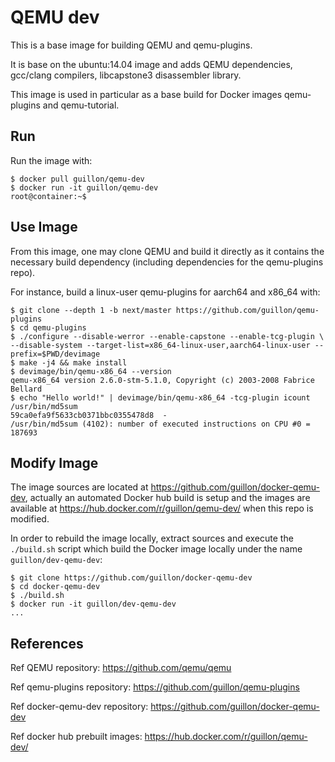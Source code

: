 QEMU dev
========

This is a base image for building QEMU and qemu-plugins.

It is base on the ubuntu:14.04 image and adds QEMU dependencies, gcc/clang
compilers, libcapstone3 disassembler library.

This image is used in particular as a base build for Docker images
qemu-plugins and qemu-tutorial.

Run
---

Run the image with:

    $ docker pull guillon/qemu-dev
    $ docker run -it guillon/qemu-dev
    root@container:~$

Use Image
---------

From this image, one may clone QEMU and build it directly as it contains the
necessary build dependency (including dependencies for the qemu-plugins repo).

For instance, build a linux-user qemu-plugins for aarch64 and x86_64 with:

    $ git clone --depth 1 -b next/master https://github.com/guillon/qemu-plugins
    $ cd qemu-plugins
    $ ./configure --disable-werror --enable-capstone --enable-tcg-plugin \
    --disable-system --target-list=x86_64-linux-user,aarch64-linux-user --prefix=$PWD/devimage
    $ make -j4 && make install
    $ devimage/bin/qemu-x86_64 --version
    qemu-x86_64 version 2.6.0-stm-5.1.0, Copyright (c) 2003-2008 Fabrice Bellard
    $ echo "Hello world!" | devimage/bin/qemu-x86_64 -tcg-plugin icount /usr/bin/md5sum
    59ca0efa9f5633cb0371bbc0355478d8  -
    /usr/bin/md5sum (4102): number of executed instructions on CPU #0 = 187693


Modify Image
------------

The image sources are located at https://github.com/guillon/docker-qemu-dev, actually an automated Docker hub build is setup and the images are available at https://hub.docker.com/r/guillon/qemu-dev/ when this repo is modified.

In order to rebuild the image locally, extract sources and execute the `./build.sh` script which build the Docker image locally under the name `guillon/dev-qemu-dev`:

    $ git clone https://github.com/guillon/docker-qemu-dev
    $ cd docker-qemu-dev
    $ ./build.sh
    $ docker run -it guillon/dev-qemu-dev
    ...


References
----------

Ref QEMU repository: https://github.com/qemu/qemu

Ref qemu-plugins repository: https://github.com/guillon/qemu-plugins

Ref docker-qemu-dev repository: https://github.com/guillon/docker-qemu-dev

Ref docker hub prebuilt images: https://hub.docker.com/r/guillon/qemu-dev/
